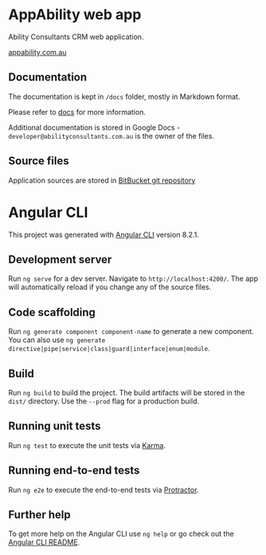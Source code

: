 # AppAbility web app

Ability Consultants CRM web application.

[appability.com.au](http://appability.com.au)

## Documentation

The documentation is kept in `/docs` folder, mostly in Markdown format.

Please refer to [docs](/docs) for more information.

Additional documentation is stored in Google Docs - `developer@abilityconsultants.com.au` is the owner of the files.

## Source files

Application sources are stored in [BitBucket git repository](https://bitbucket.org/appability/appability/src)



# Angular CLI

This project was generated with [Angular CLI](https://github.com/angular/angular-cli) version 8.2.1.

## Development server

Run `ng serve` for a dev server. Navigate to `http://localhost:4200/`. The app will automatically reload if you change any of the source files.

## Code scaffolding

Run `ng generate component component-name` to generate a new component. You can also use `ng generate directive|pipe|service|class|guard|interface|enum|module`.

## Build

Run `ng build` to build the project. The build artifacts will be stored in the `dist/` directory. Use the `--prod` flag for a production build.

## Running unit tests

Run `ng test` to execute the unit tests via [Karma](https://karma-runner.github.io).

## Running end-to-end tests

Run `ng e2e` to execute the end-to-end tests via [Protractor](http://www.protractortest.org/).

## Further help

To get more help on the Angular CLI use `ng help` or go check out the [Angular CLI README](https://github.com/angular/angular-cli/blob/master/README.md).





